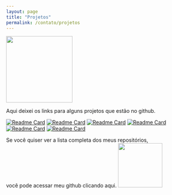 ```yaml
---
layout: page
title: "Projetos"
permalink: /contato/projetos
---
```


 <img height="180em" src="https://github-readme-stats.vercel.app/api/top-langs/?username=andrer54&layout=compact&langs_count=7&theme=light"/>
 
 Aqui deixei os links para alguns projetos que estão no github.  

 
[![Readme Card](https://github-readme-stats.vercel.app/api/pin/?username=andrer54&repo=TDD)](https://github.com/andrer54/TDD)
[![Readme Card](https://github-readme-stats.vercel.app/api/pin/?username=andrer54&repo=eventos-app)](https://github.com/andrer54/eventos-app) 
[![Readme Card](https://github-readme-stats.vercel.app/api/pin/?username=andrer54&repo=lista_de_computadores)](https://github.com/andrer54/lista_de_computadores)
[![Readme Card](https://github-readme-stats.vercel.app/api/pin/?username=andrer54&repo=appfinancas)](https://github.com/andrer54/appfinancas)
[![Readme Card](https://github-readme-stats.vercel.app/api/pin/?username=andrer54&repo=crud-api)](https://github.com/andrer54/crud-api)
[![Readme Card](https://github-readme-stats.vercel.app/api/pin/?username=andrer54&repo=OLD_andrer54.github.io)](https://github.com/andrer54/OLD_andrer54.github.io)



 Se você quiser ver a lista completa dos meus repositórios,  
 você pode acessar meu github clicando aqui.
 <a href="https://github.com/andrer54">
<img width="120px" src="https://cdn.jsdelivr.net/gh/devicons/devicon/icons/github/github-original-wordmark.svg" />
 </a>
